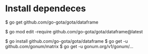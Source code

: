 # Install dependeces

$ go get github.com/go-gota/gota/dataframe

$ go mod edit -require github.com/go-gota/gota/dataframe@latest
 
$ go install github.com/go-gota/gota/dataframe
$ go get -u github.com/gonum/matrix
$ go get -u gonum.org/v1/gonum/...



